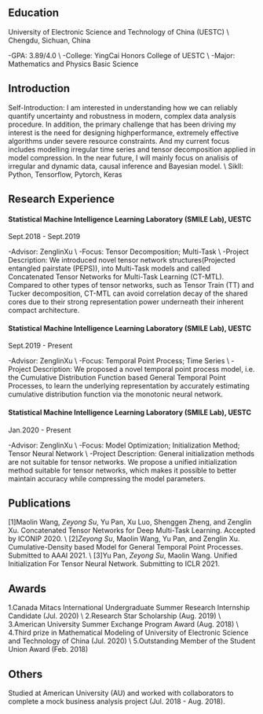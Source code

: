 ## Education
University of Electronic Science and Technology of China (UESTC) \\
Chengdu, Sichuan, China

-GPA: 3.89/4.0 \\
-College: YingCai Honors College of UESTC \\
-Major: Mathematics and Physics Basic Science
## Introduction
Self-Introduction: I am interested in understanding how we can reliably quantify uncertainty and robustness in modern, complex data analysis procedure. In addition, the primary challenge that has been driving my interest is the need for designing highperformance, extremely effective algorithms under severe resource constraints. And my current focus includes modelling irregular time series and tensor decomposition applied in model compression. In the near future, I will mainly focus on analisis of irregular and dynamic data, causal inference and Bayesian model. \\
Sikll: Python, Tensorflow, Pytorch, Keras
## Research Experience
#### Statistical Machine Intelligence Learning Laboratory (SMILE Lab), UESTC
Sept.2018 - Sept.2019

-Advisor: ZenglinXu \\
-Focus: Tensor Decomposition; Multi-Task \\
-Project Description: We introduced novel tensor network structures(Projected entangled pairstate (PEPS)), into Multi-Task models and called Concatenated Tensor Networks for Multi-Task Learning (CT-MTL). Compared to other types of tensor networks, such as Tensor Train (TT) and Tucker decomposition, CT-MTL can avoid correlation decay of the shared cores due to their strong representation power underneath their inherent compact architecture.
#### Statistical Machine Intelligence Learning Laboratory (SMILE Lab), UESTC
Sept.2019 - Present

-Advisor: ZenglinXu \\
-Focus: Temporal Point Process; Time Series \\
-Project Description: We proposed a novel temporal point process model, i.e. the Cumulative Distribution Function based General Temporal Point Processes, to learn the underlying representation by accurately estimating cumulative distribution function via the monotonic neural network.
#### Statistical Machine Intelligence Learning Laboratory (SMILE Lab), UESTC
Jan.2020 - Present

-Advisor: ZenglinXu \\
-Focus: Model Optimization; Initialization Method; Tensor Neural Network \\
-Project Description: General initialization methods are not suitable for tensor networks. We propose a unified initialization method suitable for tensor networks, which makes it possible to better maintain accuracy while compressing the model parameters.
## Publications
[1]Maolin Wang, *Zeyong Su*, Yu Pan, Xu Luo, Shenggen Zheng, and Zenglin Xu. Concatenated Tensor Networks for Deep Multi-Task Learning. Accepted by ICONIP 2020. \\
[2]*Zeyong Su*, Maolin Wang, Yu Pan, and Zenglin Xu. Cumulative-Density based Model for General Temporal Point Processes. Submitted to AAAI 2021. \\
[3]Yu Pan, *Zeyong Su*, Maolin Wang. Unified Initialization For Tensor Neural Network. Submitting to ICLR 2021.
## Awards
1.Canada Mitacs International Undergraduate Summer Research Internship Candidate (Jul. 2020) \\
2.Research Star Scholarship (Aug. 2019) \\
3.American University Summer Exchange Program Award (Aug. 2018) \\
4.Third prize in Mathematical Modeling of University of Electronic Science and Technology of China (Jul. 2020) \\
5.Outstanding Member of the Student Union Award (Feb. 2018)
## Others
Studied at American University (AU) and worked with collaborators to complete a mock business analysis project (Jul. 2018 - Aug. 2018).
